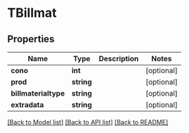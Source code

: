 # TBillmat

## Properties
Name | Type | Description | Notes
------------ | ------------- | ------------- | -------------
**cono** | **int** |  | [optional] 
**prod** | **string** |  | [optional] 
**billmaterialtype** | **string** |  | [optional] 
**extradata** | **string** |  | [optional] 

[[Back to Model list]](../README.md#documentation-for-models) [[Back to API list]](../README.md#documentation-for-api-endpoints) [[Back to README]](../README.md)


